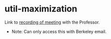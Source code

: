 # util-maximization

Link to [recording of meeting](https://drive.google.com/drive/folders/17xSSZBhEHa0HgjLo4sHVny9m2aX83fOj?usp=share_link) with the Professor.
 - Note: Can only access this with Berkeley email.
